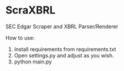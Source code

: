 # ScraXBRL
SEC Edgar Scraper and XBRL Parser/Renderer

How to use:
1. Install requirements from requirements.txt
2. Open settings.py and adjust as you wish.
3. python main.py
